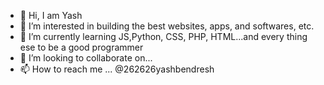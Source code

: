 - 👋 Hi, I am Yash
- 👀 I’m interested in building the best websites, apps, and softwares, etc.
- 🌱 I’m currently learning JS,Python, CSS, PHP, HTML...and every thing ese to be a good programmer
- 💞️ I’m looking to collaborate on...
- 📫 How to reach me ... @262626yashbendresh
<!---
262626yashbendresh/262626yashbendresh is a ✨ special ✨ repository because its `README.md` (this file) appears on your GitHub profile.
You can click the Preview link to take a look at your changes.
--->
